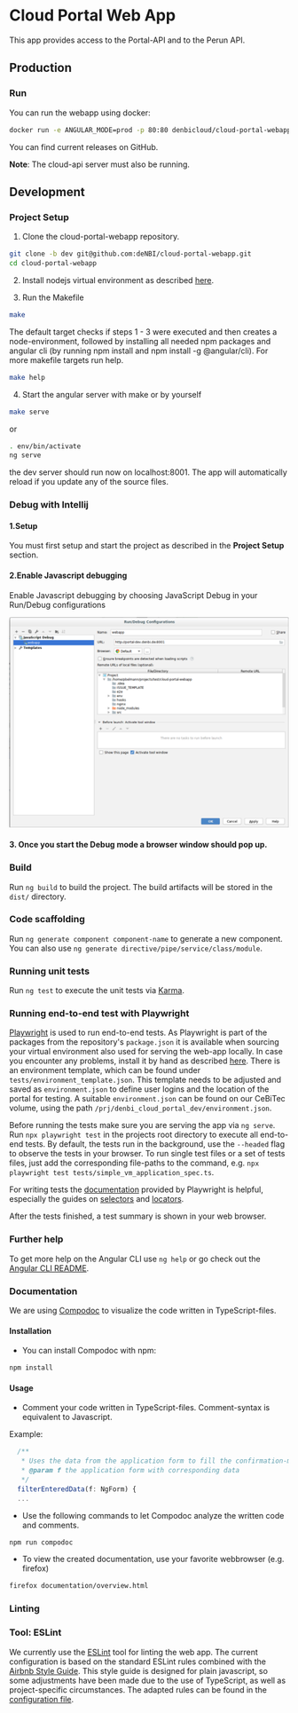 # Cloud Portal Web App

This app provides access to the Portal-API and to the Perun API.

## Production

### Run

You can run the webapp using docker:

```BASH
docker run -e ANGULAR_MODE=prod -p 80:80 denbicloud/cloud-portal-webapp:RELEASE
```

You can find current releases on GitHub.

**Note**: The cloud-api server must also be running.

## Development

### Project Setup

1. Clone the cloud-portal-webapp repository.

```BASH
git clone -b dev git@github.com:deNBI/cloud-portal-webapp.git
cd cloud-portal-webapp
```

2. Install nodejs virtual environment as described [here](https://github.com/ekalinin/nodeenv#install).

3. Run the Makefile

```BASH
make
```

The default target checks if steps 1 - 3 were executed and then creates a node-environment, followed by installing all needed npm packages and angular cli (by running npm install and npm install -g @angular/cli).
For more makefile targets run help.

```BASH
make help
```

4. Start the angular server with make or by yourself

```BASH
make serve
```

or

```BASH
. env/bin/activate
ng serve
```

the dev server should run now on localhost:8001.
The app will automatically reload if you update any of the source files.

### Debug with Intellij

#### 1.Setup

You must first setup and start the project as described in the **Project Setup** section.

#### 2.Enable Javascript debugging

Enable Javascript debugging by choosing JavaScript Debug in your Run/Debug configurations

![Debug Configurations](images/run_debug_configuration.png)

#### 3. Once you start the Debug mode a browser window should pop up.

### Build

Run `ng build` to build the project. The build artifacts will be stored in the `dist/` directory.

### Code scaffolding

Run `ng generate component component-name` to generate a new component. You can also use `ng generate directive/pipe/service/class/module`.

### Running unit tests

Run `ng test` to execute the unit tests via [Karma](https://karma-runner.github.io).

### Running end-to-end test with Playwright

[Playwright](https://playwright.dev) is used to run end-to-end tests.
As Playwright is part of the packages from the repository's `package.json` it is available when sourcing your virtual
environment also used for serving the web-app locally. In case you encounter any problems, install it by hand as described
[here](https://playwright.dev/docs/intro#manually).
There is an environment template, which can be found under `tests/environment_template.json`. This template needs to be adjusted and saved as `environment.json` to define user logins and the location of the portal for testing. A suitable `environment.json` can be found on our CeBiTec volume, using the path `/prj/denbi_cloud_portal_dev/environment.json`.

Before running the tests make sure you are serving the app via `ng serve`.
Run `npx playwright test` in the projects root directory to execute all end-to-end tests.
By default, the tests run in the background, use the `--headed` flag to observe the tests in your browser.
To run single test files or a set of tests files, just add the corresponding file-paths to the command, e.g. `npx playwright test tests/simple_vm_application_spec.ts`.

For writing tests the [documentation](https://playwright.dev/docs/intro) provided by Playwright is helpful, especially the guides on
[selectors](https://playwright.dev/docs/selectors) and [locators](https://playwright.dev/docs/locators).

After the tests finished, a test summary is shown in your web browser.

### Further help

To get more help on the Angular CLI use `ng help` or go check out the [Angular CLI README](https://github.com/angular/angular-cli/blob/master/README.md).

### Documentation

We are using [Compodoc](https://compodoc.app/guides/getting-started.html) to visualize the code written in TypeScript-files.

#### Installation

- You can install Compodoc with npm:

```BASH
npm install
```

#### Usage

- Comment your code written in TypeScript-files. Comment-syntax is equivalent to Javascript.

Example:

```javascript
  /**
   * Uses the data from the application form to fill the confirmation-modal with information.
   * @param f the application form with corresponding data
   */
  filterEnteredData(f: NgForm) {
  ...
```

- Use the following commands to let Compodoc analyze the written code and comments.

```BASH
npm run compodoc
```

- To view the created documentation, use your favorite webbrowser (e.g. firefox)

```BASH
firefox documentation/overview.html
```

### Linting

### Tool: ESLint

We currently use the [ESLint](https://eslint.org) tool for linting the web app.
The current configuration is based on the standard ESLint rules combined with the [Airbnb Style Guide](https://github.com/airbnb/javascript).
This style guide is designed for plain javascript, so some adjustments have been made due to the use of TypeScript, as well as project-specific circumstances.
The adapted rules can be found in the [configuration file](https://github.com/deNBI/cloud-portal-webapp/blob/master/.eslintrc.json).
